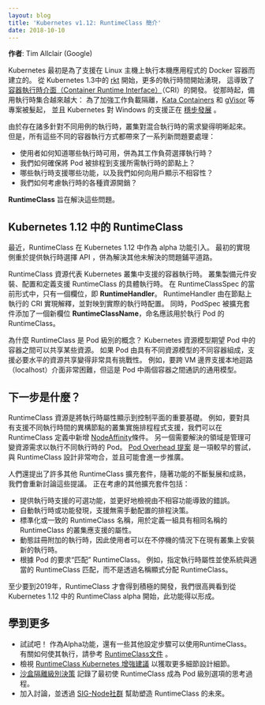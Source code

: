 ```yaml
---
layout: blog
title: 'Kubernetes v1.12: RuntimeClass 簡介'
date: 2018-10-10
---
```

<!--
---
layout: blog
title: 'Kubernetes v1.12: Introducing RuntimeClass'
date: 2018-10-10
---
-->

<!--
**Author**: Tim Allclair (Google)
-->
**作者**: Tim Allclair (Google)

<!--
Kubernetes originally launched with support for Docker containers running native applications on a Linux host. Starting with [rkt](https://kubernetes.io/blog/2016/07/rktnetes-brings-rkt-container-engine-to-kubernetes/) in Kubernetes 1.3 more runtimes were coming, which lead to the development of the [Container Runtime Interface](https://kubernetes.io/blog/2016/12/container-runtime-interface-cri-in-kubernetes/) (CRI). Since then, the set of alternative runtimes has only expanded: projects like [Kata Containers](https://katacontainers.io/) and [gVisor](https://github.com/google/gvisor) were announced for stronger workload isolation, and Kubernetes' Windows support has been [steadily progressing](https://kubernetes.io/blog/2018/01/kubernetes-v19-beta-windows-support/).
-->
Kubernetes 最初是為了支援在 Linux 主機上執行本機應用程式的 Docker 容器而建立的。
從 Kubernetes 1.3中的 [rkt](https://kubernetes.io/blog/2016/07/rktnetes-brings-rkt-container-engine-to-kubernetes/) 開始，更多的執行時間開始湧現，
這導致了[容器執行時介面（Container Runtime Interface）](https://kubernetes.io/blog/2016/12/container-runtime-interface-cri-in-kubernetes/)（CRI）的開發。
從那時起，備用執行時集合越來越大：
為了加強工作負載隔離，[Kata Containers](https://katacontainers.io/) 和 [gVisor](https://github.com/google/gvisor) 等專案被髮起，
並且 Kubernetes 對 Windows 的支援正在 [穩步發展](https://kubernetes.io/blog/2018/01/kubernetes-v19-beta-windows-support/) 。

<!--
With runtimes targeting so many different use cases, a clear need for mixed runtimes in a cluster arose. But all these different ways of running containers have brought a new set of problems to deal with:
-->
由於存在諸多針對不同用例的執行時，叢集對混合執行時的需求變得明晰起來。
但是，所有這些不同的容器執行方式都帶來了一系列新問題要處理：

<!--
- How do users know which runtimes are available, and select the runtime for their workloads?
- How do we ensure pods are scheduled to the nodes that support the desired runtime?
- Which runtimes support which features, and how can we surface incompatibilities to the user?
- How do we account for the varying resource overheads of the runtimes?
-->
- 使用者如何知道哪些執行時可用，併為其工作負荷選擇執行時？
- 我們如何確保將 Pod 被排程到支援所需執行時的節點上？
- 哪些執行時支援哪些功能，以及我們如何向用戶顯示不相容性？
- 我們如何考慮執行時的各種資源開銷？

<!--
**RuntimeClass** aims to solve these issues.
-->
**RuntimeClass** 旨在解決這些問題。

<!--
## RuntimeClass in Kubernetes 1.12
-->
## Kubernetes 1.12 中的 RuntimeClass

<!--
RuntimeClass was recently introduced as an alpha feature in Kubernetes 1.12. The initial implementation focuses on providing a runtime selection API, and paves the way to address the other open problems.
-->
最近，RuntimeClass 在 Kubernetes 1.12 中作為 alpha 功能引入。
最初的實現側重於提供執行時選擇 API ，併為解決其他未解決的問題鋪平道路。

<!--
The RuntimeClass resource represents a container runtime supported in a Kubernetes cluster. The cluster provisioner sets up, configures, and defines the concrete runtimes backing the RuntimeClass. In its current form, a RuntimeClassSpec holds a single field, the **RuntimeHandler**. The RuntimeHandler is interpreted by the CRI implementation running on a node, and mapped to the actual runtime configuration. Meanwhile the PodSpec has been expanded with a new field, **RuntimeClassName**, which names the RuntimeClass that should be used to run the pod.
-->
RuntimeClass 資源代表 Kubernetes 叢集中支援的容器執行時。
叢集製備元件安裝、配置和定義支援 RuntimeClass 的具體執行時。
在 RuntimeClassSpec 的當前形式中，只有一個欄位，即 **RuntimeHandler**。
RuntimeHandler 由在節點上執行的 CRI 實現解釋，並對映到實際的執行時配置。
同時，PodSpec 被擴充套件添加了一個新欄位 **RuntimeClassName**，命名應該用於執行 Pod 的 RuntimeClass。

<!--
Why is RuntimeClass a pod level concept? The Kubernetes resource model expects certain resources to be shareable between containers in the pod. If the pod is made up of different containers with potentially different resource models, supporting the necessary level of resource sharing becomes very challenging. For example, it is extremely difficult to support a loopback (localhost) interface across a VM boundary, but this is a common model for communication between two containers in a pod.
-->
為什麼 RuntimeClass 是 Pod 級別的概念？
Kubernetes 資源模型期望 Pod 中的容器之間可以共享某些資源。
如果 Pod 由具有不同資源模型的不同容器組成，支援必要水平的資源共享變得非常具有挑戰性。
例如，要跨 VM 邊界支援本地迴路（localhost）介面非常困難，但這是 Pod 中兩個容器之間通訊的通用模型。

<!--
## What's next?
-->
## 下一步是什麼？

<!--
The RuntimeClass resource is an important foundation for surfacing runtime properties to the control plane. For example, to implement scheduler support for clusters with heterogeneous nodes supporting different runtimes, we might add [NodeAffinity](/docs/concepts/configuration/assign-pod-node/#affinity-and-anti-affinity) terms to the RuntimeClass definition. Another area to address is managing the variable resource requirements to run pods of different runtimes. The [Pod Overhead proposal](https://docs.google.com/document/d/1EJKT4gyl58-kzt2bnwkv08MIUZ6lkDpXcxkHqCvvAp4/preview) was an early take on this that aligns nicely with the RuntimeClass design, and may be pursued further.
-->
RuntimeClass 資源是將執行時屬性顯示到控制平面的重要基礎。
例如，要對具有支援不同執行時間的異構節點的叢集實施排程程式支援，我們可以在 RuntimeClass 定義中新增
[NodeAffinity](/zh-cn/docs/concepts/configuration/assign-pod-node/#affinity-and-anti-affinity)條件。
另一個需要解決的領域是管理可變資源需求以執行不同執行時的 Pod。
[Pod Overhead 提案](https://docs.google.com/document/d/1EJKT4gyl58-kzt2bnwkv08MIUZ6lkDpXcxkHqCvvAp4/preview)
是一項較早的嘗試，與 RuntimeClass 設計非常吻合，並且可能會進一步推廣。

<!--
Many other RuntimeClass extensions have also been proposed, and will be revisited as the feature continues to develop and mature. A few more extensions that are being considered include:
-->
人們還提出了許多其他 RuntimeClass 擴充套件，隨著功能的不斷髮展和成熟，我們會重新討論這些提議。
正在考慮的其他擴充套件包括：

<!--
 - Surfacing optional features supported by runtimes, and better visibility into errors caused by incompatible features.
- Automatic runtime or feature discovery, to support scheduling decisions without manual configuration.
- Standardized or conformant RuntimeClass names that define a set of properties that should be supported across clusters with RuntimeClasses of the same name.
- Dynamic registration of additional runtimes, so users can install new runtimes on existing clusters with no downtime.
- "Fitting" a RuntimeClass to a pod's requirements. For instance, specifying runtime properties and letting the system match an appropriate RuntimeClass, rather than explicitly assigning a RuntimeClass by name.
-->
- 提供執行時支援的可選功能，並更好地檢視由不相容功能導致的錯誤。
- 自動執行時或功能發現，支援無需手動配置的排程決策。
- 標準化或一致的 RuntimeClass 名稱，用於定義一組具有相同名稱的 RuntimeClass 的叢集應支援的屬性。
- 動態註冊附加的執行時，因此使用者可以在不停機的情況下在現有叢集上安裝新的執行時。
- 根據 Pod 的要求“匹配”  RuntimeClass。
  例如，指定執行時屬性並使系統與適當的 RuntimeClass 匹配，而不是透過名稱顯式分配 RuntimeClass。

<!--
RuntimeClass will be under active development at least through 2019, and we’re excited to see the feature take shape, starting with the RuntimeClass alpha in Kubernetes 1.12.
-->
至少要到2019年，RuntimeClass 才會得到積極的開發，我們很高興看到從 Kubernetes 1.12 中的 RuntimeClass alpha 開始，此功能得以形成。

<!--
## Learn More
-->
## 學到更多

<!--
- Take it for a spin! As an alpha feature, there are some additional setup steps to use RuntimeClass. Refer to the [RuntimeClass documentation](/docs/concepts/containers/runtime-class/#runtime-class) for how to get it running.
- Check out the [RuntimeClass Kubernetes Enhancement Proposal](https://github.com/kubernetes/enhancements/blob/master/keps/sig-node/runtime-class.md) for more nitty-gritty design details.
- The [Sandbox Isolation Level Decision](https://docs.google.com/document/d/1fe7lQUjYKR0cijRmSbH_y0_l3CYPkwtQa5ViywuNo8Q/preview) documents the thought process that initially went into making RuntimeClass a pod-level choice.
- Join the discussions and help shape the future of RuntimeClass with the [SIG-Node community](https://github.com/kubernetes/community/tree/master/sig-node)
-->

- 試試吧！ 作為Alpha功能，還有一些其他設定步驟可以使用RuntimeClass。
  有關如何使其執行，請參考 [RuntimeClass文件](/zh-cn/docs/concepts/containers/runtime-class/#runtime-class) 。
- 檢視 [RuntimeClass Kubernetes 增強建議](https://github.com/kubernetes/enhancements/blob/master/keps/sig-node/runtime-class.md) 以獲取更多細節設計細節。
- [沙盒隔離級別決策](https://docs.google.com/document/d/1fe7lQUjYKR0cijRmSbH_y0_l3CYPkwtQa5ViywuNo8Q/preview) 
  記錄了最初使 RuntimeClass 成為 Pod 級別選項的思考過程。
- 加入討論，並透過 [SIG-Node社群](https://github.com/kubernetes/community/tree/master/sig-node) 幫助塑造 RuntimeClass 的未來。

